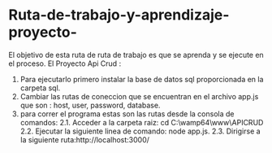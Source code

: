 # Ruta-de-trabajo-y-aprendizaje-proyecto-
El objetivo de esta ruta de ruta de trabajo es que se aprenda y se ejecute en el proceso.
El Proyecto  Api Crud :
1. Para ejecutarlo primero instalar la base de  datos sql proporcionada en la  carpeta sql.
2. Cambiar las rutas de coneccion que se encuentran en  el archivo app.js  que son :  host, user, password, database.
2. para correr el programa  estas son las rutas desde la consola de comandos:
    2.1. Acceder a la carpeta raiz: cd C:\wamp64\www\APICRUD
    2.2. Ejecutar la siguiente linea de comando:  node app.js.
    2.3. Dirigirse a la siguiente ruta:http://localhost:3000/
